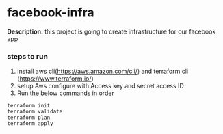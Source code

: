 # facebook-infra

**Description:** this project is going to create infrastructure for our facebook app

### steps to run
1. install aws cli(https://aws.amazon.com/cli/) and terraform cli (https://www.terraform.io/)
2. setup Aws configure with Access key and secret access ID
3. Run the below commands in order

```
terraform init
terraform validate
terraform plan
terraform apply

```